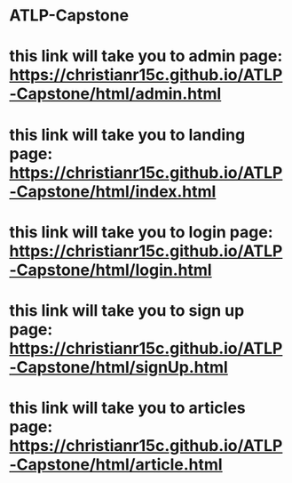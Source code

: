 # ATLP-Capstone

# this link will take you to admin page: https://christianr15c.github.io/ATLP-Capstone/html/admin.html

# this link will take you to landing page: https://christianr15c.github.io/ATLP-Capstone/html/index.html

# this link will take you to login page: https://christianr15c.github.io/ATLP-Capstone/html/login.html

# this link will take you to sign up page: https://christianr15c.github.io/ATLP-Capstone/html/signUp.html

# this link will take you to articles page: https://christianr15c.github.io/ATLP-Capstone/html/article.html
